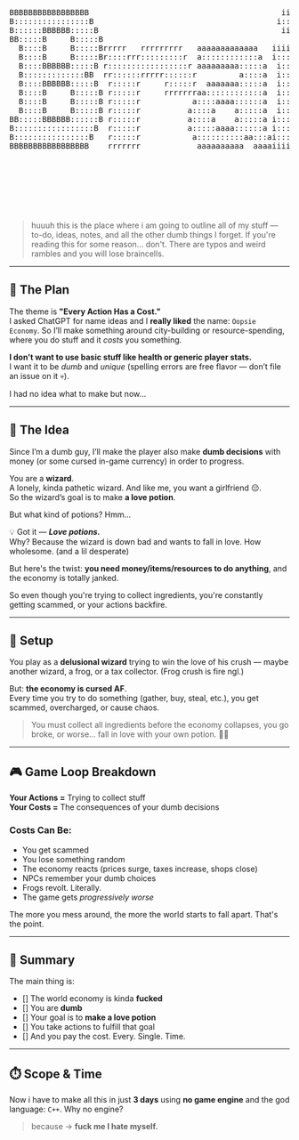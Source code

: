 <pre>
                                                                                                                                                                                                                                                                                                                         
                                                                                                  dddddddd                                                                                                                                                                                                             
BBBBBBBBBBBBBBBBB                                         iiii                                    d::::::d                                                                     1111111        000000000       1111111                                                          tttt             ffffffffffffffff       
B::::::::::::::::B                                       i::::i                                   d::::::d                                                                    1::::::1      00:::::::::00    1::::::1                                                       ttt:::t            f::::::::::::::::f      
B::::::BBBBBB:::::B                                       iiii                                    d::::::d                                                                   1:::::::1    00:::::::::::::00 1:::::::1                                                       t:::::t           f::::::::::::::::::f     
BB:::::B     B:::::B                                                                              d:::::d                                                                    111:::::1   0:::::::000:::::::0111:::::1                                                       t:::::t           f::::::fffffff:::::f     
  B::::B     B:::::Brrrrr   rrrrrrrrr   aaaaaaaaaaaaa   iiiiiiinnnn  nnnnnnnn             ddddddddd:::::d uuuuuu    uuuuuu     mmmmmmm    mmmmmmm   ppppp   ppppppppp           1::::1   0::::::0   0::::::0   1::::1        wwwwwww           wwwww           wwwwwwwttttttt:::::ttttttt     f:::::f       ffffff     
  B::::B     B:::::Br::::rrr:::::::::r  a::::::::::::a  i:::::in:::nn::::::::nn         dd::::::::::::::d u::::u    u::::u   mm:::::::m  m:::::::mm p::::ppp:::::::::p          1::::1   0:::::0     0:::::0   1::::1         w:::::w         w:::::w         w:::::w t:::::::::::::::::t     f:::::f                  
  B::::BBBBBB:::::B r:::::::::::::::::r aaaaaaaaa:::::a  i::::in::::::::::::::nn       d::::::::::::::::d u::::u    u::::u  m::::::::::mm::::::::::mp:::::::::::::::::p         1::::1   0:::::0     0:::::0   1::::1          w:::::w       w:::::::w       w:::::w  t:::::::::::::::::t    f:::::::ffffff            
  B:::::::::::::BB  rr::::::rrrrr::::::r         a::::a  i::::inn:::::::::::::::n     d:::::::ddddd:::::d u::::u    u::::u  m::::::::::::::::::::::mpp::::::ppppp::::::p        1::::l   0:::::0 000 0:::::0   1::::l           w:::::w     w:::::::::w     w:::::w   tttttt:::::::tttttt    f::::::::::::f            
  B::::BBBBBB:::::B  r:::::r     r:::::r  aaaaaaa:::::a  i::::i  n:::::nnnn:::::n     d::::::d    d:::::d u::::u    u::::u  m:::::mmm::::::mmm:::::m p:::::p     p:::::p        1::::l   0:::::0 000 0:::::0   1::::l            w:::::w   w:::::w:::::w   w:::::w          t:::::t          f::::::::::::f            
  B::::B     B:::::B r:::::r     rrrrrrraa::::::::::::a  i::::i  n::::n    n::::n     d:::::d     d:::::d u::::u    u::::u  m::::m   m::::m   m::::m p:::::p     p:::::p        1::::l   0:::::0     0:::::0   1::::l             w:::::w w:::::w w:::::w w:::::w           t:::::t          f:::::::ffffff            
  B::::B     B:::::B r:::::r           a::::aaaa::::::a  i::::i  n::::n    n::::n     d:::::d     d:::::d u::::u    u::::u  m::::m   m::::m   m::::m p:::::p     p:::::p        1::::l   0:::::0     0:::::0   1::::l              w:::::w:::::w   w:::::w:::::w            t:::::t           f:::::f                  
  B::::B     B:::::B r:::::r          a::::a    a:::::a  i::::i  n::::n    n::::n     d:::::d     d:::::d u:::::uuuu:::::u  m::::m   m::::m   m::::m p:::::p    p::::::p        1::::l   0::::::0   0::::::0   1::::l               w:::::::::w     w:::::::::w             t:::::t    tttttt f:::::f                  
BB:::::BBBBBB::::::B r:::::r          a::::a    a:::::a i::::::i n::::n    n::::n     d::::::ddddd::::::ddu:::::::::::::::uum::::m   m::::m   m::::m p:::::ppppp:::::::p     111::::::1110:::::::000:::::::0111::::::111             w:::::::w       w:::::::w              t::::::tttt:::::tf:::::::f                 
B:::::::::::::::::B  r:::::r          a:::::aaaa::::::a i::::::i n::::n    n::::n      d:::::::::::::::::d u:::::::::::::::um::::m   m::::m   m::::m p::::::::::::::::p      1::::::::::1 00:::::::::::::00 1::::::::::1              w:::::w         w:::::w               tt::::::::::::::tf:::::::f                 
B::::::::::::::::B   r:::::r           a::::::::::aa:::ai::::::i n::::n    n::::n       d:::::::::ddd::::d  uu::::::::uu:::um::::m   m::::m   m::::m p::::::::::::::pp       1::::::::::1   00:::::::::00   1::::::::::1               w:::w           w:::w                  tt:::::::::::ttf:::::::f                 
BBBBBBBBBBBBBBBBB    rrrrrrr            aaaaaaaaaa  aaaaiiiiiiii nnnnnn    nnnnnn        ddddddddd   ddddd    uuuuuuuu  uuuummmmmm   mmmmmm   mmmmmm p::::::pppppppp         111111111111     000000000     111111111111                www             www                     ttttttttttt  fffffffff                 
                                                                                                                                                     p:::::p                                                                                                                                                           
                                                                                                                                                     p:::::p                                                                                                                                                           
                                                                                                                                                    p:::::::p                                                                                                                                                          
                                                                                                                                                    p:::::::p                                                                                                                                                          
                                                                                                                                                    p:::::::p                                                                                                                                                          
                                                                                                                                                    ppppppppp                                                                                                                                                          
                                                                                                                                                                                                                                                                                                                       
</pre>
> huuuh this is the place where i am going to outline all of my stuff — to-do, ideas, notes, and all the other dumb things I forget. If you're reading this for some reason... don't. There are typos and weird rambles and you will lose braincells.

---

## 🎯 The Plan

The theme is **"Every Action Has a Cost."**  
I asked ChatGPT for name ideas and I **really liked** the name: `Oopsie Economy`. So I’ll make something around city-building or resource-spending, where you do stuff and it *costs* you something.

**I don't want to use basic stuff like health or generic player stats.**  
I want it to be *dumb* and *unique* (spelling errors are free flavor — don’t file an issue on it 💀).

I had no idea what to make but now…

---

## 🧪 The Idea

Since I’m a dumb guy, I’ll make the player also make **dumb decisions** with money (or some cursed in-game currency) in order to progress.

You are a **wizard**.  
A lonely, kinda pathetic wizard. And like me, you want a girlfriend 😔.  
So the wizard’s goal is to make **a love potion**.

But what kind of potions? Hmm...

💡 Got it — ***Love potions.***  
Why? Because the wizard is down bad and wants to fall in love. How wholesome. (and a lil desperate)

But here's the twist: **you need money/items/resources to do anything**, and the economy is totally janked.

So even though you're trying to collect ingredients, you're constantly getting scammed, or your actions backfire.

---

## 🐸 Setup

You play as a **delusional wizard** trying to win the love of his crush — maybe another wizard, a frog, or a tax collector. (Frog crush is fire ngl.)

But: **the economy is cursed AF**.  
Every time you try to do something (gather, buy, steal, etc.), you get scammed, overcharged, or cause chaos.

> You must collect all ingredients before the economy collapses, you go broke, or worse… fall in love with your own potion. 🏳️‍🌈

---

## 🎮 Game Loop Breakdown

**Your Actions =** Trying to collect stuff  
**Your Costs =** The consequences of your dumb decisions

### Costs Can Be:
- You get scammed
- You lose something random
- The economy reacts (prices surge, taxes increase, shops close)
- NPCs remember your dumb choices
- Frogs revolt. Literally.
- The game gets *progressively worse*

The more you mess around, the more the world starts to fall apart. That's the point.

---

## 🧠 Summary

The main thing is:
- [] The world economy is kinda **fucked**
- [] You are **dumb**
- [] Your goal is to **make a love potion**
- [] You take actions to fulfill that goal
- [] And you pay the cost. Every. Single. Time.

---

## ⏱️ Scope & Time

Now i have to make all this in just **3 days** using **no game engine** and the god language: `C++`.
Why no engine?
> because -> **fuck me I hate myself.**


